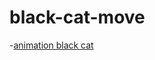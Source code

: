 # black-cat-move
-[animation black cat](https://dima-kaddah.github.io/black-cat-move/blackCat.html)
